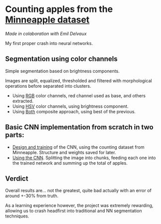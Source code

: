 # Counting apples from the [Minneapple dataset](https://conservancy.umn.edu/handle/11299/206575) 


*Made in colaboration with Emil Delvaux*


My first proper crash into neural networks.



## Segmentation using color channels

Simple segmentation based on brightness components.

Images are split, equalized, thresholded and filtered with morphological operations before separated into clusters.


 - Using [RGB](https://github.com/RobotKitchen/AppleCounting/blob/main/Approach1_HSVSegmentation.ipynb) color channels, red channel used as base, and others extracted.
 - Using [HSV](https://github.com/RobotKitchen/AppleCounting/blob/main/Approach1_RedChannelSegmentation.ipynb) color channels, using brightness component.
 - Using [Both](https://github.com/RobotKitchen/AppleCounting/blob/main/Approach1_RGBHSVSegmentation.ipynb) composite approach, using best of the previous.

## Basic CNN implementation from scratch in two parts:

 - [Design and training](https://github.com/RobotKitchen/AppleCounting/blob/main/Approach2_MachineTraining.ipynb) of the CNN, using the counting dataset from Minneapple. Structure and weights saved for later.
 - [Using the CNN](https://github.com/RobotKitchen/AppleCounting/blob/main/Approach2_Counter.ipynb). Splitting the image into chunks, feeding each one into the trained network and summing up the total of apples.


## Verdict

Overall results are... not the greatest, quite bad actually with an error of around +-30% from truth. 

As a learning experience however, the project was extremely rewarding, allowing us to crash headfirst into traditional and NN segmentation techniques.

